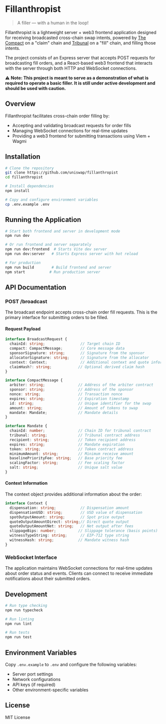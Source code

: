 # Fillanthropist

> A filler — with a human in the loop!

Fillanthropist is a lightweight server + web3 frontend application designed for receiving broadcasted cross-chain swap intents, powered by [The Compact](https://github.com/uniswap/the-compact) on a "claim" chain and [Tribunal](https://github.com/uniswap/tribunal) on a "fill" chain, and filling those intents.

The project consists of an Express server that accepts POST requests for broadcasting fill orders, and a React-based web3 frontend that interacts with the server through both HTTP and WebSocket connections.

⚠️ **Note: This project is meant to serve as a demonstration of what is required to operate a basic filler. It is still under active development and should be used with caution.**

## Overview

Fillanthropist facilitates cross-chain order filling by:
- Accepting and validating broadcast requests for order fills
- Managing WebSocket connections for real-time updates
- Providing a web3 frontend for submitting transactions using Viem + Wagmi

## Installation

```bash
# Clone the repository
git clone https://github.com/uniswap/fillanthropist
cd fillanthropist

# Install dependencies
npm install

# Copy and configure environment variables
cp .env.example .env
```

## Running the Application

```bash
# Start both frontend and server in development mode
npm run dev

# Or run frontend and server separately
npm run dev:frontend  # Starts Vite dev server
npm run dev:server   # Starts Express server with hot reload

# For production
npm run build        # Build frontend and server
npm start           # Run production server
```

## API Documentation

### POST /broadcast

The broadcast endpoint accepts cross-chain order fill requests. This is the primary interface for submitting orders to be filled.

#### Request Payload

```typescript
interface BroadcastRequest {
  chainId: string;                // Target chain ID
  compact: CompactMessage;        // Core message data
  sponsorSignature: string;       // Signature from the sponsor
  allocatorSignature: string;     // Signature from the allocator
  context: Context;               // Additional context and quote information
  claimHash?: string;            // Optional derived claim hash
}

interface CompactMessage {
  arbiter: string;               // Address of the arbiter contract
  sponsor: string;               // Address of the sponsor
  nonce: string;                 // Transaction nonce
  expires: string;               // Expiration timestamp
  id: string;                    // Unique identifier for the swap
  amount: string;                // Amount of tokens to swap
  mandate: Mandate;              // Mandate details
}

interface Mandate {
  chainId: number;               // Chain ID for tribunal contract
  tribunal: string;              // Tribunal contract address
  recipient: string;             // Token recipient address
  expires: string;               // Mandate expiration
  token: string;                 // Token contract address
  minimumAmount: string;         // Minimum receive amount
  baselinePriorityFee: string;   // Base priority fee
  scalingFactor: string;         // Fee scaling factor
  salt: string;                  // Unique salt value
}
```

#### Context Information

The context object provides additional information about the order:

```typescript
interface Context {
  dispensation: string;           // Dispensation amount
  dispensationUSD: string;        // USD value of dispensation
  spotOutputAmount: string;       // Spot price output
  quoteOutputAmountDirect: string;// Direct quote output
  quoteOutputAmountNet: string;   // Net output after fees
  slippageBips: number;          // Slippage tolerance (basis points)
  witnessTypeString: string;      // EIP-712 type string
  witnessHash: string;           // Mandate witness hash
}
```

### WebSocket Interface

The application maintains WebSocket connections for real-time updates about order status and events. Clients can connect to receive immediate notifications about their submitted orders.

## Development

```bash
# Run type checking
npm run typecheck

# Run linting
npm run lint

# Run tests
npm run test
```

## Environment Variables

Copy `.env.example` to `.env` and configure the following variables:
- Server port settings
- Network configurations
- API keys (if required)
- Other environment-specific variables

## License

MIT License
